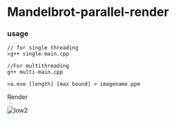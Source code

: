 # Mandelbrot-parallel-render

### usage

```
// for single threading
>g++ single-main.cpp

//For multithreading
g++ multi-main.cpp

>a.exe [length] [max bound] > imagename.ppm
```

Render


![low2](https://github.com/user-attachments/assets/00717234-0718-4075-97ec-138f2c0cbefd)
